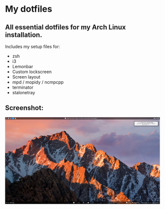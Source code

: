 # My dotfiles

## All essential dotfiles for my Arch Linux installation.
Includes my setup files for:
- zsh
- i3
- Lemonbar
- Custom lockscreen
- Screen layout
- mpd / mopidy / ncmpcpp
- terminator
- stalonetray

## Screenshot:
![Current Setup](SS.png "Current Setup")
